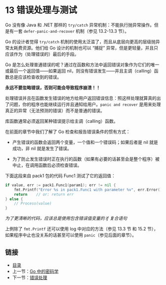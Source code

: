 # 13 错误处理与测试

Go 没有像 Java 和 .NET 那样的 `try/catch` 异常机制：不能执行抛异常操作。但是有一套 `defer-panic-and-recover` 机制（参见 13.2-13.3 节）。

Go 的设计者觉得 `try/catch` 机制的使用太泛滥了，而且从底层向更高的层级抛异常太耗费资源。他们给 Go 设计的机制也可以 “捕捉” 异常，但是更轻量，并且只应该作为（处理错误的）最后的手段。

Go 是怎么处理普通错误的呢？通过在函数和方法中返回错误对象作为它们的唯一或最后一个返回值——如果返回 nil，则没有错误发生——并且主调（calling）函数总是应该检查收到的错误。

**永远不要忽略错误，否则可能会导致程序崩溃！！**

处理错误并且在函数发生错误的地方给用户返回错误信息：照这样处理就算真的出了问题，你的程序也能继续运行并且通知给用户。`panic and recover` 是用来处理真正的异常（无法预测的错误）而不是普通的错误。

库函数通常必须返回某种错误提示给主调（calling）函数。

在前面的章节中我们了解了 Go 检查和报告错误条件的惯有方式：

- 产生错误的函数会返回两个变量，一个值和一个错误码；如果后者是 nil 就是成功，非 nil 就是发生了错误。

- 为了防止发生错误时正在执行的函数（如果有必要的话甚至会是整个程序）被中止，在调用函数后必须检查错误。

下面这段来自 pack1 包的代码 Func1 测试了它的返回值：

```go
if value, err := pack1.Func1(param1); err != nil {
	fmt.Printf("Error %s in pack1.Func1 with parameter %v", err.Error(), param1)
	return    // or: return err
} else {
	// Process(value)
}
```

*为了更清晰的代码，应该总是使用包含错误值变量的 if 复合语句*

上例除了 `fmt.Printf` 还可以使用 log 中对应的方法（参见 13.3 节 和 15.2 节），如果程序中止也没关系的话甚至可以使用 `panic`（参见后面的章节）。

## 链接

- [目录](directory.md)
- 上一节：[Go 中的密码学](12.12.md)
- 下一节：[错误处理](13.1.md)
